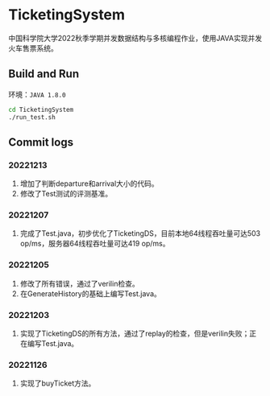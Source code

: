 # TicketingSystem
中国科学院大学2022秋季学期并发数据结构与多核编程作业，使用JAVA实现并发火车售票系统。

## Build and Run
环境：```JAVA 1.8.0```
```bash
cd TicketingSystem
./run_test.sh
```

## Commit logs

### 20221213
1. 增加了判断departure和arrival大小的代码。
2. 修改了Test测试的评测基准。

### 20221207
1. 完成了Test.java，初步优化了TicketingDS，目前本地64线程吞吐量可达503 op/ms，服务器64线程吞吐量可达419 op/ms。

### 20221205
1. 修改了所有错误，通过了verilin检查。
2. 在GenerateHistory的基础上编写Test.java。

### 20221203
1. 实现了TicketingDS的所有方法，通过了replay的检查，但是verilin失败；正在编写Test.java。

### 20221126
1. 实现了buyTicket方法。
